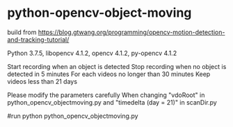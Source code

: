 # python-opencv-object-moving
build from https://blog.gtwang.org/programming/opencv-motion-detection-and-tracking-tutorial/

Python     3.7.5, 
libopencv  4.1.2, 
opencv     4.1.2, 
py-opencv  4.1.2 

Start recording when an object is detected
Stop recording when no object is detected in 5 minutes
For each videos no longer than 30 minutes
Keep videos less than 21 days

Please modify the parameters carefully
When changing "vdoRoot" in python_opencv_objectmoving.py and 
"timedelta (day = 21)" in scanDir.py

#run
python python_opencv_objectmoving.py
